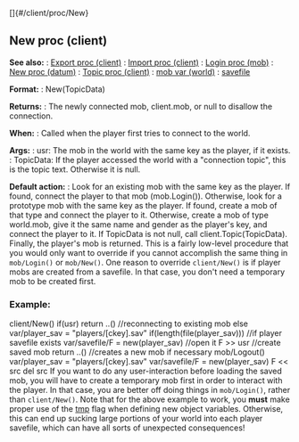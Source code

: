 []{#/client/proc/New}
## New proc (client)
**See also:**
:   [Export proc (client)](#/client/proc/Export)
:   [Import proc (client)](#/client/proc/Import)
:   [Login proc (mob)](#/mob/proc/Login)
:   [New proc (datum)](#/datum/proc/New)
:   [Topic proc (client)](#/client/proc/Topic)
:   [mob var (world)](#/world/var/mob)
:   [savefile](#/savefile)
<!-- -->
**Format:**
:   New(TopicData)
<!-- -->
**Returns:**
:   The newly connected mob, client.mob, or null to disallow the
    connection.
<!-- -->
**When:**
:   Called when the player first tries to connect to the world.
<!-- -->
**Args:**
:   usr: The mob in the world with the same key as the player, if it
    exists.
:   TopicData: If the player accessed the world with a \"connection
    topic\", this is the topic text. Otherwise it is null.
<!-- -->
**Default action:**
:   Look for an existing mob with the same key as the player. If found,
    connect the player to that mob (mob.Login()). Otherwise, look for a
    prototype mob with the same key as the player. If found, create a
    mob of that type and connect the player to it. Otherwise, create a
    mob of type world.mob, give it the same name and gender as the
    player\'s key, and connect the player to it. If TopicData is not
    null, call client.Topic(TopicData). Finally, the player\'s mob is
    returned.
This is a fairly low-level procedure that you would only want to
override if you cannot accomplish the same thing in `mob/Login()` or
`mob/New()`. One reason to override `client/New()` is if player mobs are
created from a savefile. In that case, you don\'t need a temporary mob
to be created first.
### Example:
client/New() if(usr) return ..() //reconnecting to existing mob else
var/player_sav = \"players/\[ckey\].sav\" if(length(file(player_sav)))
//if player savefile exists var/savefile/F = new(player_sav) //open it F
\>\> usr //create saved mob return ..() //creates a new mob if necessary
mob/Logout() var/player_sav = \"players/\[ckey\].sav\" var/savefile/F =
new(player_sav) F \<\< src del src
If you want to do any user-interaction before loading the saved mob, you
will have to create a temporary mob first in order to interact with the
player. In that case, you are better off doing things in `mob/Login()`,
rather than `client/New()`.
Note that for the above example to work, you **must** make proper use of
the [tmp](#/var/tmp) flag when defining new object variables. Otherwise,
this can end up sucking large portions of your world into each player
savefile, which can have all sorts of unexpected consequences!